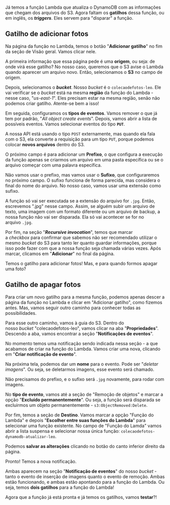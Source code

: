 Já temos a função Lambda que atualiza o DynamoDB com as informações que chegam dos arquivos do S3. Agora faltam os **gatilhos** dessa função, ou em inglês, os _**triggers**_. Eles servem para "disparar" a função.

## Gatilho de adicionar fotos

Na página da função no Lambda, temos o botão "**Adicionar gatilho**" no fim da seção de Visão geral. Vamos clicar nele.

A primeira informação que essa página pede é uma **origem**, ou seja: de onde virá esse gatilho? No nosso caso, queremos que o S3 avise o Lambda quando aparecer um arquivo novo. Então, selecionamos o **S3** no campo de origem.

Depois, selecionamos o _**bucket**_. Nosso _bucket_ é o `colecaodefotos-leo`. Ele vai verificar se o _bucket_ está na mesma **região** da função do Lambda - nesse caso, "_us-east-1_". Eles precisam estar na mesma região, senão não podemos criar gatilho. Atente-se bem a isso!

Em seguida, configuramos os **tipos de eventos**. Vamos remover o que já tem por padrão, "_All object create events_". Depois, vamos abrir a lista de possíveis eventos. Vamos selecionar eventos do tipo **`PUT`**.

A nossa API está usando o tipo `POST` externamente, mas quando ela fala com o S3, ela converte a requisição para um tipo `PUT`, porque podemos colocar **novos arquivos** dentro do S3.

O próximo campo é para adicionar um **Prefixo**, o que configura a execução da função apenas se criarmos um arquivo em uma pasta específica ou se o arquivo começar com uma palavra específica.

Não vamos usar o prefixo, mas vamos usar o **Sufixo**, que configuraremos no próximo campo. O sufixo funciona de forma parecida, mas considera o final do nome do arquivo. No nosso caso, vamos usar uma extensão como sufixo.

A função só vai ser executada se a extensão do arquivo for `.jpg`. Então, escrevemos ".jpg" nesse campo. Assim, se alguém subir um arquivo de texto, uma imagem com um formato diferente ou um arquivo de backup, a nossa função não vai ser disparada. Ela só vai acontecer se for no arquivo `.jpg`.

Por fim, na seção "_**Recursive invocation**_", temos que marcar a _checkbox_ para confirmar que sabemos não ser recomendado utilizar o mesmo _bucket_ do S3 para tanto ler quanto guardar informações, porque isso pode fazer com que a nossa função seja chamada várias vezes. Após marcar, clicamos em "**Adicionar**" no final da página.

Temos o gatilho para adicionar fotos! Mas, e para quando formos apagar uma foto?

## Gatilho de apagar fotos

Para criar um novo gatilho para a mesma função, podemos apenas descer a página da função no Lambda e clicar em "Adicionar gatilho", como fizemos antes. Mas, vamos seguir outro caminho para conhecer todas as possibilidades.

Para esse outro caminho, vamos à guia do S3. Dentro do nosso _bucket_ "colecaodefotos-leo", vamos clicar na aba "**Propriedades**". Descendo a aba, vamos encontrar a seção "**Notificações de eventos**".

No momento temos uma notificação sendo indicada nessa seção - a que acabamos de criar na função do Lambda. Vamos criar uma nova, clicando em "**Criar notificação de evento**".

Na próxima tela, podemos dar um **nome** para o evento. Pode ser "_deletar imagens_". Ou seja, se deletarmos imagens, esse evento será chamado.

Não precisamos do prefixo, e o sufixo será `.jpg` novamente, para rodar com imagens.

No **tipo de evento**, vamos até a seção de "Remoção de objetos" e marcar a opção "**Excluído permanentemente**". Ou seja, a função será disparada se excluirmos um objeto permanentemente - `s3:ObjectRemoved:Delete`.

Por fim, temos a seção de **Destino**. Vamos marcar a opção "Função do Lambda" e depois "**Escolher entre suas funções do Lambda**" para selecionar uma função existente. No campo de "Função do Lamda" vamos abrir a lista suspensa e selecionar nossa única função: `colecaodefotos-dynamodb-atualizar-leo`.

Podemos **salvar as alterações** clicando no botão do canto inferior direito da página.

Pronto! Temos a nova notificação.

Ambas aparecem na seção "**Notificação de eventos**" do nosso _bucket_ - tanto o evento de inserção de imagens quanto o evento de remoção. Ambas estão funcionando, e ambas estão apontando para a função do Lambda. Ou seja, temos **dois gatilhos** para a função do Lambda!

Agora que a função já está pronta e já temos os gatilhos, vamos **testar**?!